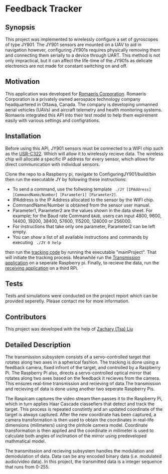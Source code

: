 # Feedback Tracker


## Synopsis

This project was implemented to wirelessly configure a set of gyroscopes of type JY901. The JY901 sensors are mounted on a UAV to aid in navigation however, configuring JY901s requires physically removing them and connecting them serially to a device through UART. This method is not only impractical, but it can affect the life-time of the JY901s as delicate electronics are not made for constant switching on and off.

## Motivation

This application was developed for [Romaeris Corporation](https://www.linkedin.com/company/romaeris-corporation). Romaeris Corporation is a privately owned aerospace technology company headquartered in Ottawa, Canada. The company is developing unmanned aerial vehicles (UAVs) and aircraft telemetry and health monitoring systems. Romaeris integrated this API into their test model to help them expirement easily with various settings and configrations. 

## Installation

Before using this API, JY901 sensors must be connected to a WIFI chip such as the [USR-C322](http://www.usriot.com/p/ti-cc3200-wifi-modules/). Which will allow it to wirelessly recieve data. The wireless chip will allocate a specific IP address for every sensor, which allows for direct communication with individual sensors.

Clone the repo to a Raspberry pi, navigate to ConfiguringJY901/build/bin then run the executable JY by following these instructions:  
* To send a command, use the follwoing template ``` ./JY [IPAddress] [CommandName/Number] [Parameter1] [Parameter2]```.  
* IPAddress is the IP Address allocated to the sensor by the WIFI chip.  
* CommandName/Number is obtained from the sensor user manual. 
* Parameter1, Parameter2 are the values shown in the data sheet. For example; for the Baud rate Command ```BAUD```, users can input 4800, 9600, 14400, 19200, 38400, 57600, 115200, 128000 or 256000.  
* For instructions that take only one parameter, Parameter2 can be left empty.  
* You can show a list of all available instructions and commands by executing ``` ./JY 0 help```  



then run the [tracking code](https://github.com/zurkiyeh/FeedbackTracker/tree/master/Tracker/build) by running the executable "mainProject". That will initiate the tracking process. Meanwhile run the [Transmission application](https://github.com/zurkiyeh/FeedbackTracker/tree/master/Transmission/onebyte/trans) on a seperate Raspberry pi. Finally, to recieve the data, run the [receiving application](https://github.com/zurkiyeh/FeedbackTracker/tree/master/Transmission/onebyte/rec) on a third RPi. 


## Tests

Tests and simulations were conducted on the project report which can be provided seperetly. Please contact me for more information.

## Contributors

This project was developed with the help of [Zachary (Tsa) Liu ](https://www.linkedin.com/in/tsaliu)



## Detailed Description


The transmission subsystem consists of a servo-controlled target that rotates along two axes in a spherical fashion. The tracking is done using a feedback camera, fixed infront of the target, and controlled by a Raspberry Pi. The Raspberry Pi also, directs a servo-controlled optical mirror that rotates along two axes based on the feedback it recieves from the camera. This ensures real-time transmission and recieving of data.The transmission and recieving of data is done using another two seperate Raspberry Pis.


The Raspicam captures the video stream then passes it to the Raspberry Pi, which in turn applies Haar Cascade classefiers that detect and track the target. This process is repeated constintly and an updated coordinate of the target is always captured. After the new coordinate has been captured, a camera transformation is then used to obtain the coordinates in real-life dimensions (milimeters) using the pinhole camera model. Coordinate transformation is then applied and the coordinate in milimeter is used to
calculate both angles of inclination of the mirror using predeveloped mathmatical model.

The transmitssion and recieving subsystem handles the modulation and demodulation of data. Data can be any encoded binary data (i.e. modulated audio/video data). In this project, the transmitted data is a integer sequence that runs from 0-255.

